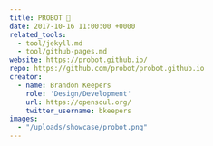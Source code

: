 ```yaml
---
title: PROBOT 🤖
date: 2017-10-16 11:00:00 +0000
related_tools:
  - tool/jekyll.md
  - tool/github-pages.md
website: https://probot.github.io/
repo: https://github.com/probot/probot.github.io
creator:
  - name: Brandon Keepers
    role: 'Design/Development'
    url: https://opensoul.org/
    twitter_username: bkeepers
images:
  - "/uploads/showcase/probot.png"
---
```

